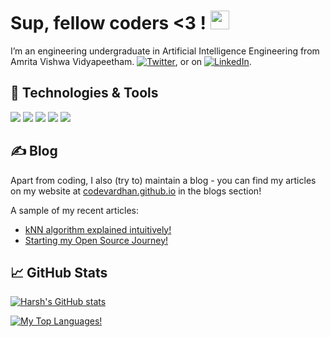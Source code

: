 # Sup, fellow coders <3 ! <img src="https://raw.githubusercontent.com/MartinHeinz/MartinHeinz/master/wave.gif" width="30px" height="30px" />

I’m an engineering undergraduate in Artificial Intelligence Engineering from Amrita Vishwa Vidyapeetham. [![Twitter][1.2]][1],  or on [![LinkedIn][3.2]][3].

## 🔧 Technologies & Tools
![](https://img.shields.io/badge/OS-Linux-informational?style=flat&logo=linux&logoColor=white&color=2bbc8a)
![](https://img.shields.io/badge/Editor-VS_Code-informational?style=flat&logo=intellij-idea&logoColor=white&color=2bbc8a)
![](https://img.shields.io/badge/Code-Python-informational?style=flat&logo=python&logoColor=white&color=2bbc8a)
![](https://img.shields.io/badge/Code-JavaScript-informational?style=flat&logo=javascript&logoColor=white&color=2bbc8a)
![](https://img.shields.io/badge/Shell-Bash-informational?style=flat&logo=gnu-bash&logoColor=white&color=2bbc8a)

## &#x270d; Blog

Apart from coding, I also (try to) maintain a blog - you can find my articles on my website at [codevardhan.github.io](https://codevardhan.github.io) in the blogs section!

A sample of my recent articles:

<!-- BLOG-POST-LIST:START -->
- [kNN algorithm explained intuitively!](https://codevardhan.github.io/posts/2022-01-30-knn-algorithm-demystified/)
- [Starting my Open Source Journey!](https://codevardhan.github.io/posts/2019-08-20-amfoss-tasks/)
<!-- BLOG-POST-LIST:END -->

## &#x1f4c8; GitHub Stats

[![Harsh's GitHub stats](https://github-readme-stats.vercel.app/api?username=codevardhan&theme=radical)](https://github.com/codevardhan/github-readme-stats)

[![My Top Languages!](https://github-readme-stats.vercel.app/api/top-langs/?username=codevardhan&theme=radical)](https://github.com/codevardhan/github-readme-stats)

<!-- links to social media icons -->

<!-- icons with padding -->

[1.1]: http://i.imgur.com/tXSoThF.png (twitter icon with padding)
[2.1]: http://i.imgur.com/0o48UoR.png (github icon with padding)

<!-- icons without padding -->

[1.2]: http://i.imgur.com/wWzX9uB.png (twitter icon without padding)
[2.2]: http://i.imgur.com/9I6NRUm.png (github icon without padding)
[3.2]: https://raw.githubusercontent.com/MartinHeinz/MartinHeinz/master/linkedin-3-16.png (LinkedIn icon without padding)


<!-- links to your social media accounts -->

[1]: https://twitter.com/h_v_m__
[2]: https://github.com/codevardhan
[3]: https://www.linkedin.com/in/codevardhan/


<!-- Resources -->
<!-- Icons: https://simpleicons.org/ -->
<!-- GitHub Stats: https://github.com/anuraghazra/github-readme-stats -->
<!-- Emojis: https://emojipedia.org/emoji/ -->
<!-- HTML Emojis: https://www.fileformat.info/index.htm -->
<!-- Shields: https://shields.io/ -->
<!-- Awesome GitHub Profile README: https://github.com/abhisheknaiidu/awesome-github-profile-readme -->
